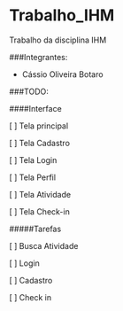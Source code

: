 Trabalho_IHM
============

Trabalho da disciplina IHM

###Integrantes:

- Cássio Oliveira Botaro

###TODO:

####Interface

[ ] Tela principal

[ ] Tela Cadastro

[ ] Tela Login

[ ] Tela Perfil

[ ] Tela Atividade

[ ] Tela Check-in

#####Tarefas

[ ] Busca Atividade

[ ] Login

[ ] Cadastro

[ ] Check in
